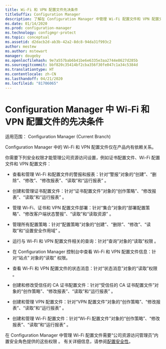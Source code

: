 ```yaml
---
title: Wi-Fi 和 VPN 配置文件先决条件
titleSuffix: Configuration Manager
description: 了解在 Configuration Manager 中管理 Wi-Fi 配置文件和 VPN 配置文件的先决条件
ms.date: 01/14/2020
ms.prod: configuration-manager
ms.technology: configmgr-protect
ms.topic: conceptual
ms.assetid: d2dacb2d-ab3b-42a2-8dc8-94da31f993c2
author: mestew
ms.author: mstewart
manager: dougeby
ms.openlocfilehash: 9e7a557bab6b41be6e6335e3aa2744e8627d285b
ms.sourcegitcommit: bbf820c35414bf2cba356f30fe047c1a34c5384d
ms.translationtype: HT
ms.contentlocale: zh-CN
ms.lasthandoff: 04/21/2020
ms.locfileid: "81706065"
---
```

# <a name="prerequisites-for-wi-fi-and-vpn-profiles-in-configuration-manager"></a>Configuration Manager 中 Wi-Fi 和 VPN 配置文件的先决条件

适用范围：  Configuration Manager (Current Branch)

Configuration Manager 中的 Wi-Fi 和 VPN 配置文件仅在产品内有依赖关系。

你需要下列安全权限才能管理公司资源访问设置，例如证书配置文件、Wi-Fi 配置文件和 VPN 配置文件：  

- 查看和管理 Wi-Fi 和配置文件的警报和报表：针对“警报”对象的“创建”、“删除”、“修改”、“修改报表”、“读取”和“运行报表”        。  

- 创建和管理证书配置文件：针对“证书配置文件”对象的“创作策略”、“修改报表”、“读取”和“运行报表”      。  

- 管理 Wi-Fi、证书和 VPN 配置文件部署：针对“集合”对象的“部署配置策略”、“修改客户端状态警报”、“读取”和“读取资源”      。  

- 管理所有配置策略：针对“配置策略”对象的“创建”、“删除”、“修改”、“读取”和“设置安全作用域”       。  

- 运行与 Wi-Fi 和 VPN 配置文件相关的查询：针对“查询”对象的“读取”权限   。  

- 在 Configuration Manager 控制台中查看 Wi-Fi 和 VPN 配置文件信息：针对“站点”  对象的“读取”  权限。  

- 查看 Wi-Fi 和 VPN 配置文件的状态消息：针对“状态消息”对象的“读取”权限   。  

- 创建和修改受信任的 CA 证书配置文件：针对“受信任的 CA 证书配置文件”对象的“创作策略”、“修改报表”、“读取”和“运行报表”      。  

- 创建和管理 VPN 配置文件：针对“VPN 配置文件”对象的“创作策略”、“修改报表”、“读取”和“运行报表”      。  

- 创建和管理 Wi-Fi 配置文件：针对“Wi-Fi 配置文件”对象的“创作策略”、“修改报表”、“读取”和“运行报表”      。  

在 Configuration Manager 中管理 Wi-Fi 配置文件需要“公司资源访问管理员”内置安全角色提供的这些权限  。 有关详细信息，请参阅[配置安全性](../../core/plan-design/security/configure-security.md)。
